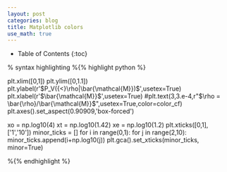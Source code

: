 ```yaml
---
layout: post
categories: blog
title: Matplotlib colors
use_math: true
---
```


* Table of Contents
{:toc}

% syntax highlighting
%{% highlight python %}

plt.xlim([0,1])
plt.ylim([0,1.1])
plt.ylabel(r'$P_V({<}\rho|\bar{\mathcal{M}})$',usetex=True)
plt.xlabel(r'$\bar{\mathcal{M}}$',usetex=True)
#plt.text(3,3.e-4,r"$\rho = \bar{\rho}/\bar{\mathcal{M}}$",usetex=True,color=color_cf)
plt.axes().set_aspect(0.90909,'box-forced')

xo = np.log10(4)
xt = np.log10(1.42)
xe = np.log10(1.2)
plt.xticks([0,1],['1','10'])
minor_ticks = []
for i in range(0,1):
    for j in range(2,10):
         minor_ticks.append(i+np.log10(j))
plt.gca().set_xticks(minor_ticks, minor=True)

%{% endhighlight %}
